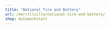 ```yaml
---
title: "National Tire and Battery"
url: /merrillville/national-tire-and-battery/
shop: Autowerkstatt
---
```

